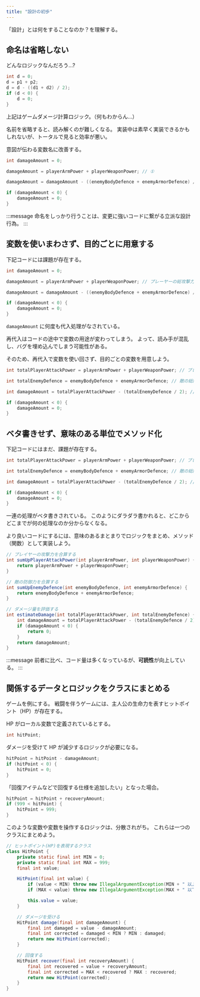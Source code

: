 ```yaml
---
title: "設計の初歩"
---
```


「設計」とは何をすることなのか？を理解する。

## 命名は省略しない

どんなロジックなんだろう...?

```java
int d = 0;
d = p1 + p2;
d = d - ((d1 + d2) / 2);
if (d < 0) {
    d = 0;
}
```

上記はゲームダメージ計算ロジック。（何もわからん...）

名前を省略すると、読み解くのが難しくなる。
実装中は素早く実装できるかもしれないが、トータルで見ると効率が悪い。

意図が伝わる変数名に改善する。

```java
int damageAmount = 0;

damageAmount = playerArmPower + playerWeaponPower; // ①

damageAmount = damageAmount - ((enemyBodyDefence + enemyArmorDefence) / 2); // ②

if (damageAmount < 0) {
    damageAmount = 0;
}
```

:::message
命名をしっかり行うことは、変更に強いコードに繋がる立派な設計行為。
:::

## 変数を使いまわさず、目的ごとに用意する

下記コードには課題が存在する。

```java
int damageAmount = 0;

damageAmount = playerArmPower + playerWeaponPower; // プレーヤーの総攻撃力

damageAmount = damageAmount - ((enemyBodyDefence + enemyArmorDefence) / 2); // 敵のダメージ量

if (damageAmount < 0) {
    damageAmount = 0;
}
```

`damageAmount` に何度も代入処理がなされている。

再代入はコードの途中で変数の用途が変わってしまう。
よって、読み手が混乱し、バグを埋め込んでしまう可能性がある。

そのため、再代入で変数を使い回さず、目的ごとの変数を用意しよう。

```java
int totalPlayerAttackPower = playerArmPower + playerWeaponPower; // プレーヤーの総攻撃力

int totalEnemyDefence = enemyBodyDefence + enemyArmorDefence; // 敵の総防御力

int damageAmount = totalPlayerAttackPower - (totalEnemyDefence / 2); // 敵のダメージ量

if (damageAmount < 0) {
    damageAmount = 0;
}
```

## ベタ書きせず、意味のある単位でメソッド化

下記コードにはまだ、課題が存在する。

```java
int totalPlayerAttackPower = playerArmPower + playerWeaponPower; // プレーヤーの総攻撃力

int totalEnemyDefence = enemyBodyDefence + enemyArmorDefence; // 敵の総防御力

int damageAmount = totalPlayerAttackPower - (totalEnemyDefence / 2); // 敵のダメージ量

if (damageAmount < 0) {
    damageAmount = 0;
}
```

一連の処理がベタ書きされている。
このようにダラダラ書かれると、どこからどこまでが何の処理なのか分からなくなる。

より良いコードにするには、意味のあるまとまりでロジックをまとめ、メソッド（関数）として実装しよう。

```java
// プレイヤーの攻撃力を合算する
int sumUpPlayerAttackPower(int playerArmPower, int playerWeaponPower) {
    return playerArmPower + playerWeaponPower;
}

// 敵の防御力を合算する
int sumUpEnemyDefence(int enemyBodyDefence, int enemyArmorDefence) {
    return enemyBodyDefence + enemyArmorDefence;
}

// ダメージ量を評価する
int estimateDamage(int totalPlayerAttackPower, int totalEnemyDefence) {
    int damageAmount = totalPlayerAttackPower - (totalEnemyDefence / 2);
    if (damageAmount < 0) {
        return 0;
    }
    return damageAmount;
}
```

:::message
前者に比べ、コード量は多くなっているが、**可読性**が向上している。
:::

## 関係するデータとロジックをクラスにまとめる

ゲームを例にする。
戦闘を伴うゲームには、主人公の生命力を表すヒットポイント（HP）が存在する。

HP がローカル変数で定義されているとする。

```java
int hitPoint;
```

ダメージを受けて HP が減少するロジックが必要になる。

```java
hitPoint = hitPoint - damageAmount;
if (hitPoint < 0) {
    hitPoint = 0;
}
```

「回復アイテムなどで回復する仕様を追加したい」となった場合。

```java
hitPoint = hitPoint + recoveryAmount;
if (999 < hitPoint) {
    hitPoint = 999;
}
```

このような変数や変数を操作するロジックは、分散されがち。
これらは一つのクラスにまとめよう。

```java
// ヒットポイント(HP)を表現するクラス
class HitPoint {
    private static final int MIN = 0;
    private static final int MAX = 999;
    final int value;

    HitPoint(final int value) {
        if (value < MIN) throw new IllegalArgumentException(MIN + " 以上を指定してください");
        if (MAX < value) throw new IllegalArgumentException(MAX + " 以下を指定してください");

        this.value = value;
    }

    // ダメージを受ける
    HitPoint damage(final int damageAmount) {
        final int damaged = value - damageAmount;
        final int corrected = damaged < MIN ? MIN : damaged;
        return new HitPoint(corrected);
    }

    // 回復する
    HitPoint recover(final int recoveryAmount) {
        final int recovered = value + recoveryAmount;
        final int corrected = MAX < recovered ? MAX : recovered;
        return new HitPoint(corrected);
    }
}
```

